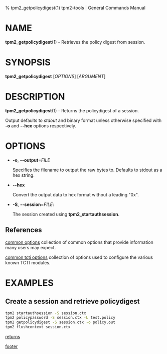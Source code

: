 % tpm2_getpolicydigest(1) tpm2-tools | General Commands Manual

# NAME

**tpm2_getpolicydigest**(1) - Retrieves the policy digest from session.

# SYNOPSIS

**tpm2_getpolicydigest** [*OPTIONS*] [*ARGUMENT*]

# DESCRIPTION

**tpm2_getpolicydigest**(1) - Returns the policydigest of a session.

Output defaults to *stdout* and binary format unless otherwise specified with
**-o** and **--hex** options respectively.

# OPTIONS

  * **-o**, **\--output**=_FILE_

    Specifies the filename to output the raw bytes to. Defaults to stdout as a
    hex string.

  * **\--hex**

	Convert the output data to hex format without a leading "0x".

  * **-S**, **\--session**=_FILE_:

    The session created using **tpm2_startauthsession**.

## References

[common options](common/options.md) collection of common options that provide
information many users may expect.

[common tcti options](common/tcti.md) collection of options used to configure
the various known TCTI modules.

# EXAMPLES

## Create a session and retrieve policydigest
```bash
tpm2 startauthsession -S session.ctx
tpm2 policypassword -S session.ctx -L test.policy
tpm2 getpolicydigest -S session.ctx -o policy.out
tpm2 flushcontext session.ctx
```


[returns](common/returns.md)

[footer](common/footer.md)
